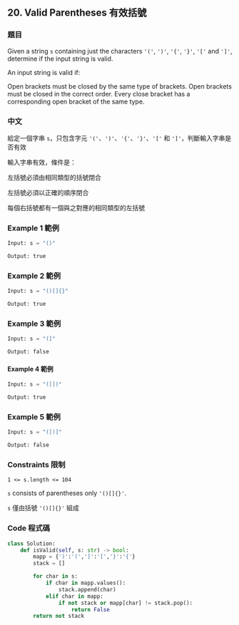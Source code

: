 ## 20. Valid Parentheses 有效括號

### 題目

Given a string `s` containing just the characters `'('`, `')'`, `'{'`, `'}'`, `'['` and `']'`, determine if the input string is valid.

An input string is valid if:

Open brackets must be closed by the same type of brackets.
Open brackets must be closed in the correct order.
Every close bracket has a corresponding open bracket of the same type.

### 中文

給定一個字串 `s`，只包含字元 `'('`、`')'`、`'{'`、`'}'`、`'['` 和 `']'`，判斷輸入字串是否有效

輸入字串有效，條件是：

左括號必須由相同類型的括號閉合

左括號必須以正確的順序閉合

每個右括號都有一個與之對應的相同類型的左括號
 
### Example 1 範例

```py
Input: s = "()"

Output: true
```

### Example 2 範例

```py
Input: s = "()[]{}"

Output: true
```

### Example 3 範例

```py
Input: s = "(]"

Output: false
```

#### Example 4 範例

```py
Input: s = "([])"

Output: true
```

### Example 5 範例

```py
Input: s = "([)]"

Output: false
```

### Constraints 限制

`1 <= s.length <= 104`

`s` consists of parentheses only `'()[]{}'`.

`s` 僅由括號 `'()[]{}'` 組成

### Code 程式碼

```py
class Solution:
    def isValid(self, s: str) -> bool:
        mapp = {')':'(',']':'[','}':'{'}
        stack = []

        for char in s:
            if char in mapp.values():
                stack.append(char)
            elif char in mapp:
                if not stack or mapp[char] != stack.pop():
                    return False
        return not stack
```